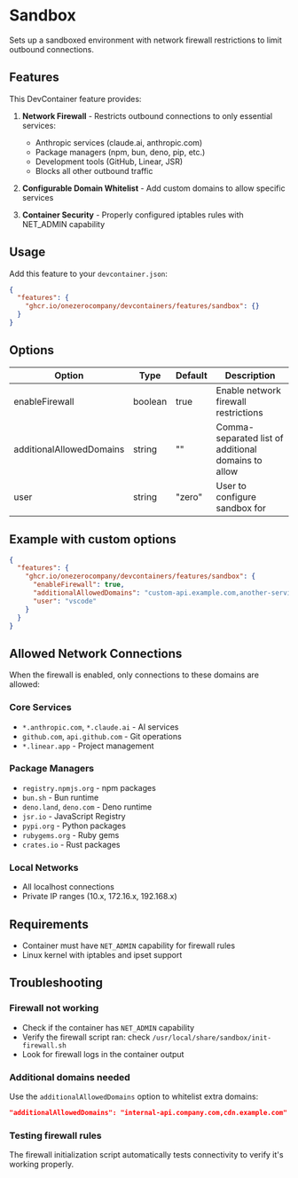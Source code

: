 # Sandbox

Sets up a sandboxed environment with network firewall restrictions to limit outbound connections.

## Features

This DevContainer feature provides:

1. **Network Firewall** - Restricts outbound connections to only essential services:
   - Anthropic services (claude.ai, anthropic.com)
   - Package managers (npm, bun, deno, pip, etc.)
   - Development tools (GitHub, Linear, JSR)
   - Blocks all other outbound traffic

2. **Configurable Domain Whitelist** - Add custom domains to allow specific services

3. **Container Security** - Properly configured iptables rules with NET_ADMIN capability

## Usage

Add this feature to your `devcontainer.json`:

```json
{
  "features": {
    "ghcr.io/onezerocompany/devcontainers/features/sandbox": {}
  }
}
```

## Options

| Option | Type | Default | Description |
|--------|------|---------|-------------|
| enableFirewall | boolean | true | Enable network firewall restrictions |
| additionalAllowedDomains | string | "" | Comma-separated list of additional domains to allow |
| user | string | "zero" | User to configure sandbox for |

## Example with custom options

```json
{
  "features": {
    "ghcr.io/onezerocompany/devcontainers/features/sandbox": {
      "enableFirewall": true,
      "additionalAllowedDomains": "custom-api.example.com,another-service.com",
      "user": "vscode"
    }
  }
}
```

## Allowed Network Connections

When the firewall is enabled, only connections to these domains are allowed:

### Core Services
- `*.anthropic.com`, `*.claude.ai` - AI services
- `github.com`, `api.github.com` - Git operations
- `*.linear.app` - Project management

### Package Managers
- `registry.npmjs.org` - npm packages
- `bun.sh` - Bun runtime
- `deno.land`, `deno.com` - Deno runtime
- `jsr.io` - JavaScript Registry
- `pypi.org` - Python packages
- `rubygems.org` - Ruby gems
- `crates.io` - Rust packages

### Local Networks
- All localhost connections
- Private IP ranges (10.x, 172.16.x, 192.168.x)

## Requirements

- Container must have `NET_ADMIN` capability for firewall rules
- Linux kernel with iptables and ipset support

## Troubleshooting

### Firewall not working
- Check if the container has `NET_ADMIN` capability
- Verify the firewall script ran: check `/usr/local/share/sandbox/init-firewall.sh`
- Look for firewall logs in the container output

### Additional domains needed
Use the `additionalAllowedDomains` option to whitelist extra domains:

```json
"additionalAllowedDomains": "internal-api.company.com,cdn.example.com"
```

### Testing firewall rules
The firewall initialization script automatically tests connectivity to verify it's working properly.